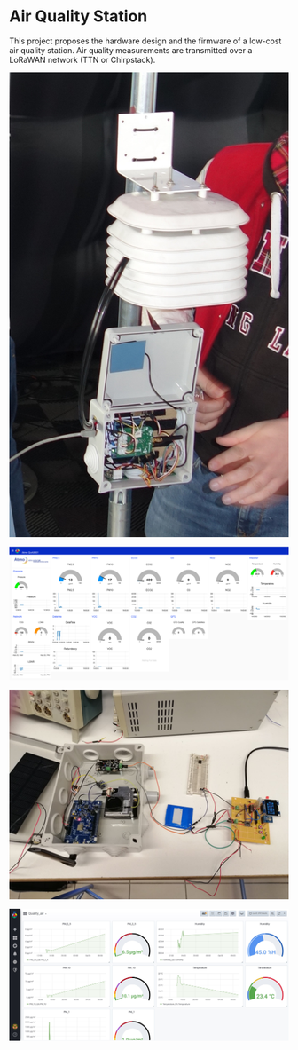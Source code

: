 # Air Quality Station

This project proposes the hardware design and the firmware of a low-cost air quality station. Air quality measurements are transmitted over a LoRaWAN network (TTN or Chirpstack).

![Air Quality Station v1](images/atmo-station-d.jpg)

![Air Quality Dashboard](images/atmo-nodered-3.png)

![Air Quality Polytech Project Station](images/Project_Quality_Air_Station.jpg)

![Air Quality Polytech Project Grafana](images/Projet_Qualite_Air_Grafana_Dashboard.JPG)


